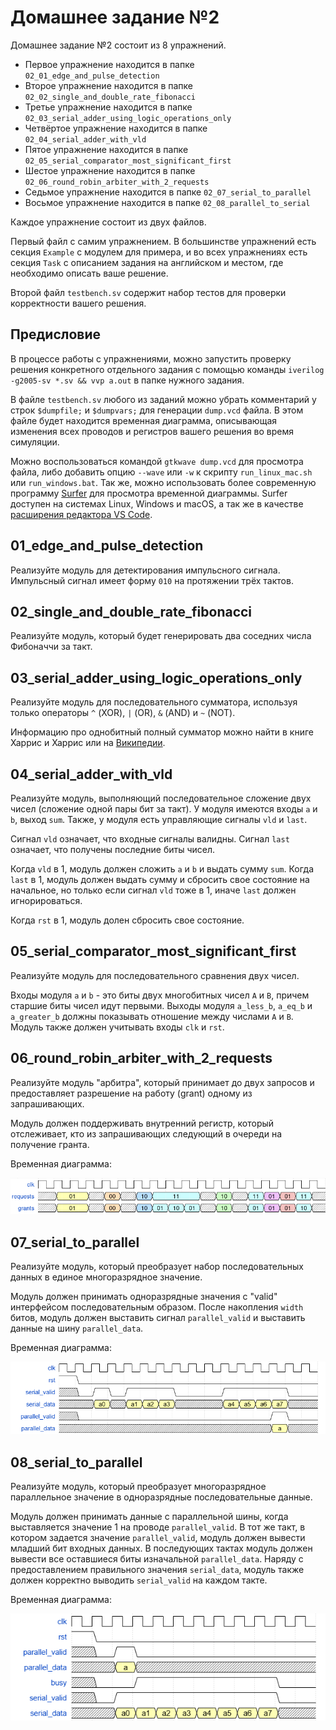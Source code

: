 # Домашнее задание №2

Домашнее задание №2 состоит из 8 упражнений.

- Первое упражнение находится в папке `02_01_edge_and_pulse_detection`
- Второе упражнение находится в папке `02_02_single_and_double_rate_fibonacci`
- Третье упражнение находится в папке `02_03_serial_adder_using_logic_operations_only`
- Четвёртое упражнение находится в папке `02_04_serial_adder_with_vld`
- Пятое упражнение находится в папке `02_05_serial_comparator_most_significant_first`
- Шестое упражнение находится в папке `02_06_round_robin_arbiter_with_2_requests`
- Седьмое упражнение находится в папке `02_07_serial_to_parallel`
- Восьмое упражнение находится в папке `02_08_parallel_to_serial`

Каждое упражнение состоит из двух файлов.

Первый файл с самим упражнением. В большинстве упражнений есть секция `Example` с модулем для примера,
и во всех упражнениях есть секция `Task` с описанием задания на английском и местом, где необходимо описать ваше решение.

Второй файл `testbench.sv` содержит набор тестов для проверки корректности вашего решения.

## Предисловие

В процессе работы с упражнениями, можно запустить проверку решения конкретного отдельного задания с помощью команды
`iverilog -g2005-sv *.sv && vvp a.out` в папке нужного задания.

В файле `testbench.sv` любого из заданий можно убрать комментарий у строк `$dumpfile;` и `$dumpvars;` для генерации `dump.vcd` файла. В этом файле будет находится временная диаграмма, описывающая изменения всех проводов и регистров вашего решения во время симуляции.

Можно воспользоваться командой `gtkwave dump.vcd` для просмотра файла, либо добавить опцию `--wave` или `-w` к скрипту `run_linux_mac.sh` или `run_windows.bat`.
Так же, можно использовать более современную программу [Surfer](https://surfer-project.org/) для просмотра временной диаграммы.
Surfer доступен на системах Linux, Windows и macOS, а так же в качестве [расширения редактора VS Code](https://marketplace.visualstudio.com/items?itemName=surfer-project.surfer).

## 01_edge_and_pulse_detection

Реализуйте модуль для детектирования импульсного сигнала. Импульсный сигнал имеет форму `010` на протяжении трёх тактов.

## 02_single_and_double_rate_fibonacci

Реализуйте модуль, который будет генерировать два соседних числа Фибоначчи за такт.

## 03_serial_adder_using_logic_operations_only

Реализуйте модуль для последовательного сумматора, используя только операторы `^` (XOR), `|` (OR), `&` (AND) и `~` (NOT).

Информацию про однобитный полный сумматор можно найти в книге Харрис и Харрис
или на [Википедии](https://en.wikipedia.org/wiki/Adder_(electronics)#Full_adder).

## 04_serial_adder_with_vld

Реализуйте модуль, выполняющий последовательное сложение двух чисел (сложение
одной пары бит за такт). У модуля имеются входы `a` и `b`, выход `sum`.
Также, у модуля есть управляющие сигналы `vld` и `last`.

Сигнал `vld` означает, что входные сигналы валидны. Сигнал `last`
означает, что получены последние биты чисел.

Когда `vld` в 1, модуль должен сложить `a` и `b` и выдать сумму `sum`.
Когда `last` в 1, модуль должен выдать сумму и сбросить свое состояние на
начальное, но только если сигнал `vld` тоже в 1, иначе `last` должен игнорироваться.

Когда `rst` в 1, модуль долен сбросить свое состояние.

## 05_serial_comparator_most_significant_first

Реализуйте модуль для последовательного сравнения двух чисел.

Входы модуля `a` и `b` - это биты двух многобитных чисел `A` и `B`, причем старшие биты чисел идут первыми.
Выходы модуля `a_less_b`, `a_eq_b` и `a_greater_b` должны показывать отношение между числами `A` и `B`.
Модуль также должен учитывать входы `clk` и `rst`.

## 06_round_robin_arbiter_with_2_requests

Реализуйте модуль "арбитра", который принимает до двух запросов
и предоставляет разрешение на работу (grant) одному из запрашивающих.

Модуль должен поддерживать внутренний регистр, который отслеживает,
кто из запрашивающих следующий в очереди на получение гранта.

Временная диаграмма:

![](../doc/homework2/02_09_01_rr_arbiter_2_req.png)

## 07_serial_to_parallel

Реализуйте модуль, который преобразует набор последовательных данных
в единое многоразрядное значение.

Модуль должен принимать одноразрядные значения с "valid" интерфейсом последовательным образом.
После накопления `width` битов, модуль должен выставить сигнал `parallel_valid` и выставить данные на шину `parallel_data`.

Временная диаграмма:

![](../doc/homework2/02_10_01_serial_to_parallel.png)

## 08_serial_to_parallel

Реализуйте модуль, который преобразует многоразрядное параллельное значение в одноразрядные последовательные данные.

Модуль должен принимать данные с параллельной шины, когда выставляется значение 1 на проводе `parallel_valid`.
В тот же такт, в котором задается значение `parallel_valid`, модуль должен вывести младший бит входных данных.
В последующих тактах модуль должен вывести все оставшиеся биты изначальной `parallel_data`.
Наряду с предоставлением правильного значения `serial_data`, модуль также должен корректно выводить `serial_valid` на каждом такте.

Временная диаграмма:

![](../doc/homework2/02_11_01_serial_to_parallel.png)
